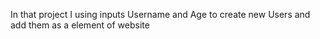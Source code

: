 In that project I using inputs Username and Age to create new Users and add them as a element of website

